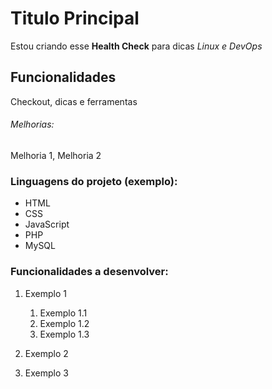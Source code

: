 # Titulo Principal 

Estou criando esse **Health Check** para dicas *Linux e DevOps*

## Funcionalidades

Checkout, dicas e ferramentas

###### Melhorias: 

Melhoria 1, Melhoria 2

### Linguagens do projeto (exemplo):

* HTML
* CSS
* JavaScript
* PHP
* MySQL

### Funcionalidades a desenvolver:

1. Exemplo 1
    1. Exemplo 1.1
    2. Exemplo 1.2
    3. Exemplo 1.3
2. Exemplo 2

3. Exemplo 3